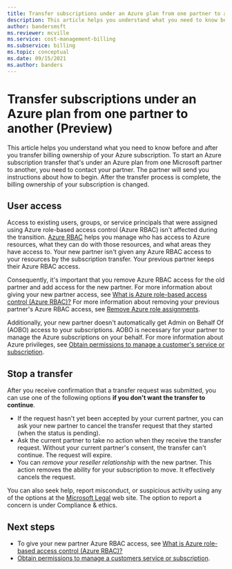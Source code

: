 ```yaml
---
title: Transfer subscriptions under an Azure plan from one partner to another (Preview)
description: This article helps you understand what you need to know before and after you transfer billing ownership of your Azure subscription.
author: bandersmsft
ms.reviewer: mcville
ms.service: cost-management-billing
ms.subservice: billing
ms.topic: conceptual
ms.date: 09/15/2021
ms.author: banders
---
```


# Transfer subscriptions under an Azure plan from one partner to another (Preview)

This article helps you understand what you need to know before and after you transfer billing ownership of your Azure subscription. To start an Azure subscription transfer that's under an Azure plan from one Microsoft partner to another, you need to contact your partner. The partner will send you instructions about how to begin. After the transfer process is complete, the billing ownership of your subscription is changed.

## User access

Access to existing users, groups, or service principals that were assigned using Azure role-based access control (Azure RBAC) isn't affected during the transition. [Azure RBAC](../../role-based-access-control/overview.md) helps you manage who has access to Azure resources, what they can do with those resources, and what areas they have access to. Your new partner isn't given any Azure RBAC access to your resources by the subscription transfer. Your previous partner keeps their Azure RBAC access.

Consequently, it's important that you remove Azure RBAC access for the old partner and add access for the new partner. For more information about giving your new partner access, see [What is Azure role-based access control (Azure RBAC)?](../../role-based-access-control/overview.md) For more information about removing your previous partner's Azure RBAC access, see [Remove Azure role assignments](../../role-based-access-control/role-assignments-remove.md).

Additionally, your new partner doesn't automatically get Admin on Behalf Of (AOBO) access to your subscriptions. AOBO is necessary for your partner to manage the Azure subscriptions on your behalf. For more information about Azure privileges, see [Obtain permissions to manage a customer's service or subscription](/partner-center/customers-revoke-admin-privileges).

## Stop a transfer

After you receive confirmation that a transfer request was submitted, you can use one of the following options **if you don't want the transfer to continue**.

- If the request hasn't yet been accepted by your current partner, you can ask your new partner to cancel the transfer request that they started (when the status is pending).
- Ask the current partner to take no action when they receive the transfer request. Without your current partner's consent, the transfer can't continue. The request will expire.
- You can _remove your reseller relationship_ with the new partner. This action removes the ability for your subscription to move. It effectively cancels the request.

You can also seek help, report misconduct, or suspicious activity using any of the options at the [Microsoft Legal](https://www.microsoft.com/legal/) web site. The option to report a concern is under Compliance & ethics.

## Next steps

- To give your new partner Azure RBAC access, see [What is Azure role-based access control (Azure RBAC)?](../../role-based-access-control/overview.md)
- [Obtain permissions to manage a customers service or subscription](/partner-center/customers-revoke-admin-privileges).